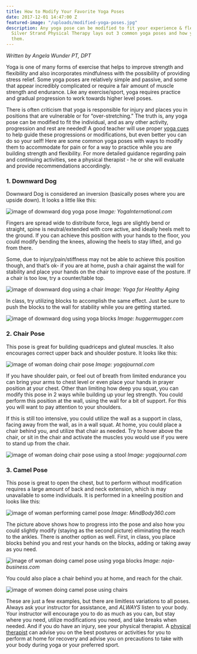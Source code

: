 ```yaml
---
title: How to Modify Your Favorite Yoga Poses
date: 2017-12-01 14:47:00 Z
featured-image: "/uploads/modified-yoga-poses.jpg"
description: Any yoga pose can be modified to fit your experience & flexibility level.
  Silver Strand Physical Therapy lays out 3 common yoga poses and how you can modify
  them.
---
```


_Written by Angela Wunder PT, DPT_

Yoga is one of many forms of exercise that helps to improve strength and flexibility and also incorporates mindfulness with the possibility of providing stress relief. Some yoga poses are relatively simple and passive, and some that appear incredibly complicated or require a fair amount of muscle strength and endurance. Like any exercise/sport, yoga requires practice and gradual progression to work towards higher level poses.

There is often criticism that yoga is responsible for injury and places you in positions that are vulnerable or for “over-stretching.” The truth is, any yoga pose can be modified to fit the individual, and as any other activity, progression and rest are needed! A good teacher will use proper [yoga cues](https://www.riseprimewellness.com/blog/spiral-my-what-a-guide-to-understanding-yoga-cues) to help guide these progressions or modifications, but even better you can do so your self! Here are some common yoga poses with ways to modify them to accommodate for pain or for a way to practice while you are building strength and flexibility. For more detailed guidance regarding pain and continuing activities, see a physical therapist - he or she will evaluate and provide recommendations accordingly.

### 1. Downward Dog

Downward Dog is considered an inversion (basically poses where you are upside down). It looks a little like this:

![image of downward dog yoga pose](http://s3.amazonaws.com/images-s3.yogainternational.com/assets/content/articles/DOWNWARD-FACING-DOG-POSE-13.JPG "Downward Dog Yoga Pose")
_Image: YogaInternational.com_

Fingers are spread wide to distribute force, legs are slightly bend or straight, spine is neutral/extended with core active, and ideally heels melt to the ground. If you can achieve this position with your hands to the floor, you could modify bending the knees, allowing the heels to stay lifted, and go from there.

Some, due to injury/pain/stiffness may not be able to achieve this position though, and that’s ok- if you are at home, push a chair against the wall for stability and place your hands on the chair to improve ease of the posture. If a chair is too low, try a counter/table top.

![image of downward dog using a chair](http://3.bp.blogspot.com/-vplu34gpqoo/VNpFnSHlJWI/AAAAAAAAFvw/UhpRM-8UKQs/s1600/Down-Dog-Chair.jpg "Chair-assisted Downward Dog")
_Image: Yoga for Healthy Aging_

In class, try utilizing blocks to accomplish the same effect. Just be sure to push the blocks to the wall for stability while you are getting started.

![image of downward dog using yoga blocks](https://www.huggermugger.com/wordpress/wp-content/uploads/2015/10/dog-pose-yoga-blocks.jpg "Block-assisted Downward Dog")
_Image: huggermugger.com_

### 2. Chair Pose

This pose is great for building quadriceps and gluteal muscles. It also encourages correct upper back and shoulder posture. It looks like this:

![image of woman doing chair pose](https://www.yogajournal.com/.image/t_share/MTQ2MTgwNzcyNjA0MDkzOTg0/utkatasana-chair-pose.jpg "Chair Yoga Pose")
_Image: yogajournal.com_

If you have shoulder pain, or feel out of breath from limited endurance you can bring your arms to chest level or even place your hands in prayer position at your chest. Other than limiting how deep you squat, you can modify this pose in 2 ways while building up your leg strength. You could perform this position at the wall, using the wall for a bit of support. For this you will want to pay attention to your shoulders. 

If this is still too intensive, you could utilize the wall as a support in class, facing away from the wall, as in a wall squat. At home, you could place a chair behind you, and utilize that chair as needed. Try to hover above the chair, or sit in the chair and activate the muscles you would use if you were to stand up from the chair.

![image of woman doing chair pose using a stool](https://www.yogajournal.com/.image/ar_3:2%2Cc_limit%2Ccs_srgb%2Cq_80%2Cw_620/MTQ2MTgwNjcyNDg2ODQzODM3/anxiety_276_03_fnll_seated_chair_pose.jpg "Chair-assisted Chair Yoga Pose")
_Image: yogajournal.com_

### 3. Camel Pose

This pose is great to open the chest, but to perform without modification requires a large amount of back and neck extension, which is may unavailable to some individuals. It is performed in a kneeling position and looks like this:

![image of woman performing camel pose](http://mindbody360.com/wp-content/uploads/2016/05/Camel-Pose-1.jpg "Camel Yoga Pose")
_Image: MindBody360.com_

The picture above shows how to progress into the pose and also how you could slightly modify (staying as the second picture) eliminating the reach to the ankles. There is another option as well. First, in class, you place blocks behind you and rest your hands on the blocks, adding or taking away as you need.

![image of woman doing camel pose using yoga blocks](http://media.yogajournal.com/wp-content/uploads/IMG_6245.jpg "Block-assisted Camel Yoga Pose")
_Image: naja-business.com_

You could also place a chair behind you at home, and reach for the chair.

![image of women doing camel pose using chairs](https://i.ytimg.com/vi/ZNGPHWiRBxw/maxresdefault.jpg "Chair-assisted Camel Yoga Pose")

These are just a few examples, but there are limitless variations to all poses. Always ask your instructor for assistance, and _ALWAYS_ listen to your body. Your instructor will encourage you to do as much as you can, but stay where you need, utilize modifications you need, and take breaks when needed. And if you do have an injury, see your physical therapist. A [physical therapist](/staff) can advise you on the best postures or activities for you to perform at home for recovery and advise you on precautions to take with your body during yoga or your preferred sport. 
